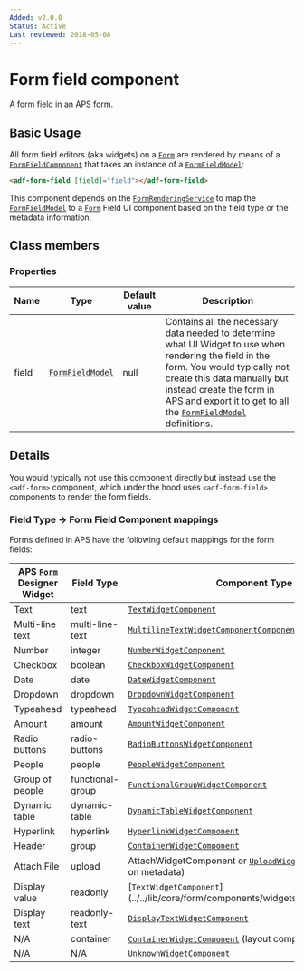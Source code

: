```yaml
---
Added: v2.0.0
Status: Active
Last reviewed: 2018-05-08
---
```


# Form field component

A form field in an APS form.

## Basic Usage

All form field editors (aka widgets) on a [`Form`](../../lib/process-services/task-list/models/form.model.ts) are rendered by means of a [`FormFieldComponent`](../core/form-field.component.md)
that takes an instance of a [`FormFieldModel`](../core/form-field.model.md):

```html
<adf-form-field [field]="field"></adf-form-field>
```

This component depends on the [`FormRenderingService`](../core/form-rendering.service.md) to map the [`FormFieldModel`](../core/form-field.model.md) to a [`Form`](../../lib/process-services/task-list/models/form.model.ts) Field UI component
based on the field type or the metadata information.

## Class members

### Properties

| Name | Type | Default value | Description |
| ---- | ---- | ------------- | ----------- |
| field | [`FormFieldModel`](../core/form-field.model.md) | null | Contains all the necessary data needed to determine what UI Widget to use when rendering the field in the form. You would typically not create this data manually but instead create the form in APS and export it to get to all the [`FormFieldModel`](../core/form-field.model.md) definitions. |

## Details

You would typically not use this component directly but instead use the `<adf-form>` component, which under the hood
uses `<adf-form-field>` components to render the form fields.

### Field Type -> Form Field Component mappings

Forms defined in APS have the following default mappings for the form fields:

| APS [`Form`](../../lib/process-services/task-list/models/form.model.ts) Designer Widget | Field Type | Component Type |
| --------------------------------------------------------------------------------------- | ---------- | -------------- |
| Text | text | [`TextWidgetComponent`](../../lib/core/form/components/widgets/text/text.widget.ts) |
| Multi-line text | multi-line-text | [`MultilineTextWidgetComponentComponent`](../../lib/core/form/components/widgets/multiline-text/multiline-text.widget.ts) |
| Number | integer | [`NumberWidgetComponent`](../../lib/core/form/components/widgets/number/number.widget.ts) |
| Checkbox | boolean | [`CheckboxWidgetComponent`](../../lib/core/form/components/widgets/checkbox/checkbox.widget.ts) |
| Date | date | [`DateWidgetComponent`](../../lib/core/form/components/widgets/date/date.widget.ts) |
| Dropdown | dropdown | [`DropdownWidgetComponent`](../../lib/core/form/components/widgets/dropdown/dropdown.widget.ts) |
| Typeahead | typeahead | [`TypeaheadWidgetComponent`](../../lib/core/form/components/widgets/typeahead/typeahead.widget.ts) |
| Amount | amount | [`AmountWidgetComponent`](../../lib/core/form/components/widgets/amount/amount.widget.ts) |
| Radio buttons | radio-buttons | [`RadioButtonsWidgetComponent`](../../lib/core/form/components/widgets/radio-buttons/radio-buttons.widget.ts) |
| People | people | [`PeopleWidgetComponent`](../../lib/core/form/components/widgets/people/people.widget.ts) |
| Group of people | functional-group | [`FunctionalGroupWidgetComponent`](../../lib/core/form/components/widgets/functional-group/functional-group.widget.ts) |
| Dynamic table | dynamic-table | [`DynamicTableWidgetComponent`](../../lib/core/form/components/widgets/dynamic-table/dynamic-table.widget.ts) |
| Hyperlink | hyperlink | [`HyperlinkWidgetComponent`](../../lib/core/form/components/widgets/hyperlink/hyperlink.widget.ts) |
| Header | group | [`ContainerWidgetComponent`](../../lib/core/form/components/widgets/container/container.widget.ts) |
| Attach File | upload | AttachWidgetComponent or [`UploadWidgetComponent`](../../lib/core/form/components/widgets/upload/upload.widget.ts) (based on metadata) |
| Display value | readonly | [`TextWidgetComponent`] (../../lib/core/form/components/widgets/text/text.widget.ts) |
| Display text | readonly-text | [`DisplayTextWidgetComponent`](../../lib/core/form/components/widgets/display-text/display-text.widget.ts) |
| N/A | container | [`ContainerWidgetComponent`](../../lib/core/form/components/widgets/container/container.widget.ts) (layout component) |
| N/A | N/A | [`UnknownWidgetComponent`](../../lib/core/form/components/widgets/unknown/unknown.widget.ts) |
